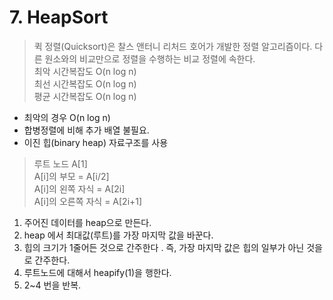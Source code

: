 # 7. HeapSort 

> 퀵 정렬(Quicksort)은 찰스 앤터니 리처드 호어가 개발한 정렬 알고리즘이다. 다른 원소와의 비교만으로 정렬을 수행하는 비교 정렬에 속한다.       
> 최악 시간복잡도	O(n log n)  
> 최선 시간복잡도	O(n log n)    
> 평균 시간복잡도	O(n log n)    
  
* 최악의 경우 O(n log n)  
* 합병정렬에 비해 추가 배열 불필요.  
* 이진 힙(binary heap) 자료구조를 사용  
  
> 루트 노드 A[1]  
> A[i]의 부모 = A[i/2]  
> A[i]의 왼쪽 자식 = A[2i]  
> A[i]의 오른쪽 자식 = A[2i+1]  

1) 주어진 데이터를 heap으로 만든다.  
2) heap 에서 최대값(루트)를 가장 마지막 값을 바꾼다.  
3) 힙의 크기가 1줄어든 것으로 간주한다 . 즉, 가장 마지막 값은 힙의 일부가 아닌 것을로 간주한다.  
4) 루트노드에 대해서 heapify(1)을 행한다.  
5) 2~4 번을 반복.  